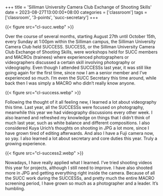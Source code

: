 +++
title = 'Silliman University Camera Club Exchange of Shooting Skills'
date = 2023-08-27T13:00:00+08:00
categories = ['classroom']
tags = ['classroom', '3-points', 'succ-secretary']
+++

{{< figure src="cl-succ.webp" >}}

Over the course of several months, starting August 27th until October 15th, every Sunday at 1:00pm within the Silliman campus, the Silliman University Camera Club held SUCCESS. SUCCESS, or the Silliman University Camera Club Exchange of Shooting Skills, were workshops held for SUCC members and MACROs (trainees) where experienced photographers or videographers discussed a certain skill involving photography or videography. Even though I attended SUCCESSs last year, it was still like going again for the first time, since now I am a senior member and I’ve experienced so much. I’m even the SUCC Secretary this time around, while back then I was simply a MACRO who didn’t really know anyone.

{{< figure src="cl-success.webp" >}}

Following the thought of it all feeling new, I learned a lot about videography this time. Last year, all the SUCCESSs were focused on photography, meanwhile this year we had videography discussions every other week. I also learned and refreshed my knowledge on things that I didn’t think of much last year, such as white balance and different compositions. I also considered Kuya Urich’s thoughts on shooting in JPG a lot more, since I have grown tired of editing afterwards. And also I have a Fuji camera now, so yay. I also learned a lot about secretary and core duties this year. Truly a growing experience.

{{< figure src="cl-success2.webp" >}}

Nowadays, I have really applied what I learned. I’ve tried shooting videos this year for projects, although I still need to improve. I have also shooted more in JPG and getting everything right inside the camera. Because of all the SUCC work during the SUCCESSs, and pretty much the entire MACRO screening period, I have grown so much as a photographer and a leader. It’s humbling.
